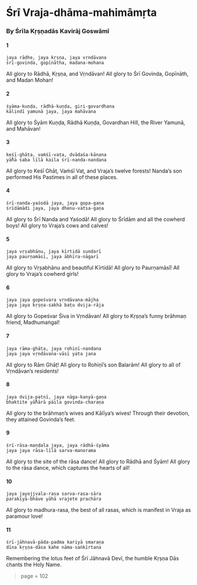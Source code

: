 # Śrī Vraja-dhāma-mahimāmṛta

### By Śrīla Kṛṣṇadās Kavirāj Goswāmī

#### 1

    jaya rādhe, jaya kṛṣṇa, jaya vṛndāvana
    śrī-govinda, gopīnātha, madana-mohana

All glory to Rādhā, Kṛṣṇa, and Vṛndāvan! All glory to Śrī Govinda, Gopīnāth, and Madan Mohan!

#### 2

    śyāma-kuṇḍa, rādhā-kuṇḍa, giri-govardhana
    kālindī yamunā jaya, jaya mahāvana

All glory to Śyām Kuṇḍa, Rādhā Kuṇḍa, Govardhan Hill, the River Yamunā, and Mahāvan!

#### 3

    keśī-ghāṭa, vaṁśī-vaṭa, dvādaśa-kānana
    yā̐hā saba līlā kaila śrī-nanda-nandana

All glory to Keśī Ghāṭ, Vaṁśī Vaṭ, and Vraja’s twelve forests! Nanda’s son performed His Pastimes in all of these places.

#### 4

    śrī-nanda-yaśodā jaya, jaya gopa-gaṇa
    śrīdāmādi jaya, jaya dhenu-vatsa-gaṇa

All glory to Śrī Nanda and Yaśodā! All glory to Śrīdām and all the cowherd boys! All glory to Vraja’s cows and calves!

#### 5

    jaya vṛṣabhānu, jaya kīrtidā sundarī
    jaya paurṇamāsī, jaya ābhīra-nāgarī

All glory to Vṛṣabhānu and beautiful Kīrtidā! All glory to Paurṇamāsī! All glory to Vraja’s cowherd girls!

#### 6

    jaya jaya gopeśvara vṛndāvana-mājha
    jaya jaya kṛṣṇa-sakhā baṭu dvija-rāja

All glory to Gopeśvar Śiva in Vṛndāvan! All glory to Kṛṣṇa’s funny brāhmaṇ friend, Madhumaṅgal!

#### 7

    jaya rāma-ghāṭa, jaya rohiṇī-nandana
    jaya jaya vṛndāvana-vāsī yata jana

All glory to Rām Ghāṭ! All glory to Rohiṇī’s son Balarām! All glory to all of Vṛndāvan’s residents!

#### 8

    jaya dvija-patnī, jaya nāga-kanyā-gaṇa
    bhaktite yā̐hārā pāila govinda-charaṇa

All glory to the brāhmaṇ’s wives and Kālīya’s wives! Through their devotion, they attained Govinda’s feet.

#### 9

    śrī-rāsa-maṇḍala jaya, jaya rādhā-śyāma
    jaya jaya rāsa-līlā sarva-manorama

All glory to the site of the rāsa dance! All glory to Rādhā and Śyām! All glory to the rāsa dance, which captures the hearts of all!

#### 10

    jaya jayojjvala-rasa sarva-rasa-sāra
    parakīyā-bhāve yāhā vrajete prachāra

All glory to madhura-rasa, the best of all rasas, which is manifest in Vraja as paramour love!

#### 11

    śrī-jāhnavā-pāda-padma kariyā smaraṇa
    dīna kṛṣṇa-dāsa kahe nāma-saṅkīrtana

Remembering the lotus feet of Śrī Jāhnavā Devī, the humble Kṛṣṇa Dās chants the Holy Name.


> page = 102
